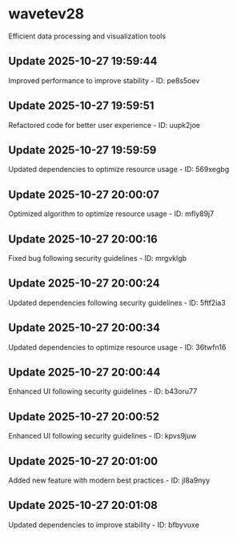 # wavetev28
Efficient data processing and visualization tools

## Update 2025-10-27 19:59:44
Improved performance to improve stability - ID: pe8s5oev


## Update 2025-10-27 19:59:51
Refactored code for better user experience - ID: uupk2joe


## Update 2025-10-27 19:59:59
Updated dependencies to optimize resource usage - ID: 569xegbg


## Update 2025-10-27 20:00:07
Optimized algorithm to optimize resource usage - ID: mfly89j7


## Update 2025-10-27 20:00:16
Fixed bug following security guidelines - ID: mrgvklgb


## Update 2025-10-27 20:00:24
Updated dependencies following security guidelines - ID: 5ftf2ia3


## Update 2025-10-27 20:00:34
Updated dependencies to optimize resource usage - ID: 36twfn16


## Update 2025-10-27 20:00:44
Enhanced UI following security guidelines - ID: b43oru77


## Update 2025-10-27 20:00:52
Enhanced UI following security guidelines - ID: kpvs9juw


## Update 2025-10-27 20:01:00
Added new feature with modern best practices - ID: jl8a9nyy


## Update 2025-10-27 20:01:08
Updated dependencies to improve stability - ID: bfbyvuxe

